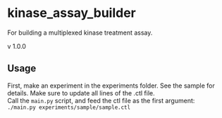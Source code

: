 # kinase_assay_builder
For building a multiplexed kinase treatment assay.

v 1.0.0

## Usage
First, make an experiment in the experiments folder. See the sample for details. Make sure to update all lines of the .ctl file.  
Call the `main.py` script, and feed the ctl file as the first argument:  
```./main.py experiments/sample/sample.ctl```
